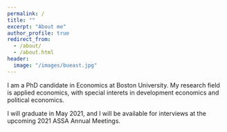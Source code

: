 ```yaml
---
permalink: /
title: ""
excerpt: "About me"
author_profile: true
redirect_from: 
  - /about/
  - /about.html
header: 
  image: "/images/bueast.jpg"
---
```


I am a PhD candidate in Economics at Boston University.  My research field is applied economics, with special interets in development economics and political economics.  

I will graduate in May 2021, and I will be available for interviews at the upcoming 2021 ASSA Annual Meetings.